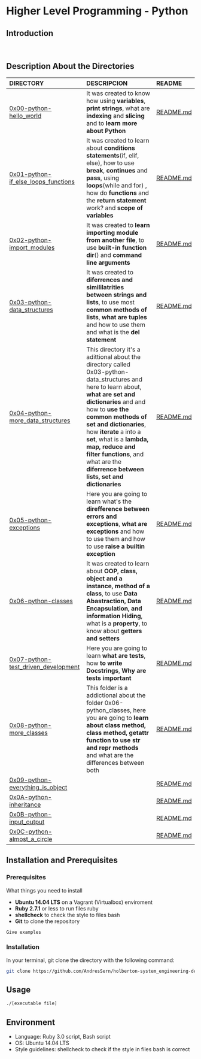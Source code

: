 # Higher Level Programming - Python

## Introduction 

<br/>

## Description About the Directories 

| DIRECTORY | DESCRIPCION | README |
| :--- | :--- | :--- |
|  [0x00-python-hello_world](https://github.com/AndresSern/holbertonschool-higher_level_programming/tree/main/0x00-python-hello_world)| It was created to know how using  **variables**, **print strings**, what are **indexing** and **slicing** and to **learn more about Python**  |  [README.md](https://github.com/AndresSern/holbertonschool-higher_level_programming/blob/main/0x00-python-hello_world/README.md)|
|  [0x01-python-if_else_loops_functions](https://github.com/AndresSern/holbertonschool-higher_level_programming/tree/main/0x01-python-if_else_loops_functions)| It was created to learn about **conditions statements**(if, elif, else), how to use **break**, **continues** and **pass**, using **loops**(while and for) , how do **functions** and the **return statement** work? and **scope of variables** |  [README.md](https://github.com/AndresSern/holbertonschool-higher_level_programming/blob/main/0x01-python-if_else_loops_functions/README.md)|
|  [0x02-python-import_modules](https://github.com/AndresSern/holbertonschool-higher_level_programming/tree/main/0x02-python-import_modules)|It was created to **learn importing  module from another file**, to use **built-in function dir**() and **command line arguments**|  [README.md](https://github.com/AndresSern/holbertonschool-higher_level_programming/blob/main/0x02-python-import_modules/README.md)|
|  [0x03-python-data_structures](https://github.com/AndresSern/holbertonschool-higher_level_programming/tree/main/0x03-python-data_structures)|It was created to **diferrences and simililatrities between strings and lists**, to use most **common methods of lists**, **what are tuples** and how to use them and what is the **del statement**|  [README.md](https://github.com/AndresSern/holbertonschool-higher_level_programming/blob/main/0x03-python-data_structures/README.md)|
|  [0x04-python-more_data_structures](https://github.com/AndresSern/holbertonschool-higher_level_programming/tree/main/0x04-python-more_data_structures)|This directory it's a adittional about the directory called 0x03-python-data_structures and here to learn about, **what are set and dictionaries**  and and how to **use the common methods of set and dictionaries**, how **iterate** a into a **set**, what is a **lambda, map, reduce and filter functions**, and what are the **diferrence between lists, set and dictionaries**  |  [README.md](https://github.com/AndresSern/holbertonschool-higher_level_programming/blob/main/0x04-python-more_data_structures/README.md)|
|  [0x05-python-exceptions](https://github.com/AndresSern/holbertonschool-higher_level_programming/tree/main/0x05-python-exceptions)|Here you are going to learn what's the **direfference between errors and exceptions**,  **what are exceptions** and how to use them and how to use **raise a builtin exception**|  [README.md](https://github.com/AndresSern/holbertonschool-higher_level_programming/blob/main/0x05-python-exceptions/README.md)|
|  [0x06-python-classes](https://github.com/AndresSern/holbertonschool-higher_level_programming/tree/main/0x06-python-classes)|It was created to learn about **OOP, class, object and a instance, method of a class**, to use **Data Abastraction, Data Encapsulation, and information Hiding**, what is a **property**, to know about **getters and setters** |  [README.md](https://github.com/AndresSern/holbertonschool-higher_level_programming/blob/main/0x06-python-classes/README.md)|
|  [0x07-python-test_driven_development](https://github.com/AndresSern/holbertonschool-higher_level_programming/tree/main/0x07-python-test_driven_development)|Here you are going to learn **what are tests**, how **to write Docstrings**, **Why are tests important**|  [README.md](https://github.com/AndresSern/holbertonschool-higher_level_programming/blob/main/0x07-python-test_driven_development/README.md)|
|  [0x08-python-more_classes](https://github.com/AndresSern/holbertonschool-higher_level_programming/tree/main/0x08-python-more_classes)|This folder is a addictional about the folder 0x06-python_classes, here you are going to **learn about class method, class method, getattr function to use __str__ and __repr__ methods** and what are the differences between both|  [README.md](https://github.com/AndresSern/holbertonschool-higher_level_programming/blob/main/0x08-python-more_classes/README.md)|
|  [0x09-python-everything_is_object](https://github.com/AndresSern/holbertonschool-higher_level_programming/tree/main/0x09-python-everything_is_object)|      |  [README.md](https://github.com/AndresSern/holbertonschool-higher_level_programming/blob/main/0x09-python-everything_is_object/README.md)|
|  [0x0A-python-inheritance](https://github.com/AndresSern/holbertonschool-higher_level_programming/tree/main/0x0A-python-inheritance)|      |  [README.md](https://github.com/AndresSern/holbertonschool-higher_level_programming/blob/main/0x0A-python-inheritance/README.md)|
|  [0x0B-python-input_output](https://github.com/AndresSern/holbertonschool-higher_level_programming/tree/main/0x0B-python-input_output)|      |  [README.md](https://github.com/AndresSern/holbertonschool-higher_level_programming/blob/main/0x0B-python-input_output/README.md)|
|  [0x0C-python-almost_a_circle](https://github.com/AndresSern/holbertonschool-higher_level_programming/tree/main/0x0C-python-almost_a_circle)|      |  [README.md](https://github.com/AndresSern/holbertonschool-higher_level_programming/tree/main/0x0C-python-almost_a_circle)|


## Installation  and Prerequisites

### Prerequisites

What things you need to install
- **Ubuntu 14.04 LTS** on a Vagrant (Virtualbox) enviroment 
- **Ruby 2.7.1** or less to run files ruby 
- **shellcheck** to check the style to files bash
- **Git** to clone the repository

```
Give examples
```
### Installation
In your terminal, git clone the directory with the following command:

```sh
git clone https://github.com/AndresSern/holberton-system_engineering-devops.git/
```
## Usage 

```sh
./[executable file]
```

## Environment

- Language: Ruby 3.0 script, Bash script  
- OS: Ubuntu 14.04 LTS
- Style guidelines: shellcheck to check if the style in files bash is correct
